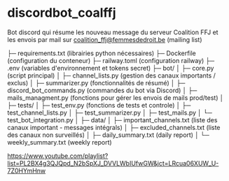 # discordbot_coalffj
Bot discord qui résume les nouveau message du serveur Coalition FFJ et les envois par mail sur coalition_ffj@femmesdedroit.be (mailing list)


├─ requirements.txt						(librairies python nécessaires)
├─ Dockerfile							(configuration du conteneur)
├─ railway.toml							(configuration railway)
├─ .env									(variables d'environnement et tokens secret)
├─ bot/
│	├─ core.py							(script principal)
│	├─ channel_lists.py					(gestion des canaux importants / exclus)
│	├─ summarizer.py					(fonctionnalités de résumé)
│	├─ discord_bot_commands.py			(commandes du bot via Discord)
│	├─ mails_managment.py				(fonctions pour gérer les envois de mails prod/test)
│
├─ tests/
│  ├─ test_env.py						(fonctions de tests et controle)
│  ├─ test_channel_lists.py
│  ├─ test_summarizer.py
│  ├─ test_mails.py
│  └─ test_bot_integration.py
│
├─ data/
│   ├─ important_channels.txt			(liste des canaux important - messages intégrals)
│   ├─ excluded_channels.txt			(liste des canaux non surveillés)
│   ├─ daily_summary.txt				(daily report)
│   └─ weekly_summary.txt				(weekly report)


https://www.youtube.com/playlist?list=PL2BX4g3QJQpd_N2bSpXJ_DVVLWbIUfwGW&jct=LRcua06XUW_U-7Z0HYmHnw